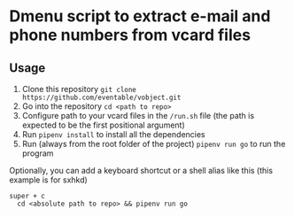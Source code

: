 # Dmenu script to extract e-mail and phone numbers from vcard files

## Usage

1. Clone this repository `git clone https://github.com/eventable/vobject.git`
2. Go into the repository `cd <path to repo>`
3. Configure path to your vcard files in the `/run.sh` file (the path is expected to be the first positional argument)
4. Run `pipenv install` to install all the dependencies
5. Run (always from the root folder of the project) `pipenv run go` to run the program

Optionally, you can add a keyboard shortcut or a shell alias like this (this example is for sxhkd)

```sxhkdrc
super + c
  cd <absolute path to repo> && pipenv run go
```
